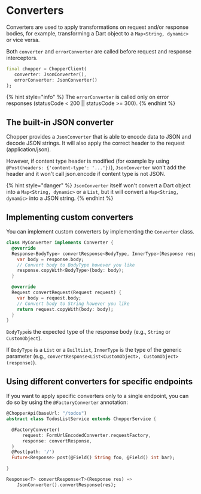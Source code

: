 # Converters

Converters are used to apply transformations on request and/or response bodies, for example, transforming a Dart object to a `Map<String, dynamic>` or vice versa.

Both `converter` and `errorConverter` are called before request and response interceptors.

```dart
final chopper = ChopperClient(
   converter: JsonConverter(),
   errorConverter: JsonConverter()
);
```

{% hint style="info" %}
The `errorConverter` is called only on error responses (statusCode < 200 || statusCode >= 300).
{% endhint %}

## The built-in JSON converter

Chopper provides a `JsonConverter` that is able to encode data to JSON and decode JSON strings. It will also apply the correct header to the request \(application/json\).

However, if content type header is modified (for example by using `@Post(headers: {'content-type': '...'})`), `JsonConverter` won't add the header and it won't call json.encode if content type is not JSON.

{% hint style="danger" %}
`JsonConverter` itself won't convert a Dart object into a `Map<String, dynamic>` or a `List`, but it will convert a `Map<String, dynamic>` into a JSON string.
{% endhint %}

## Implementing custom converters

You can implement custom converters by implementing the `Converter` class.

```dart
class MyConverter implements Converter {
  @override
  Response<BodyType> convertResponse<BodyType, InnerType>(Response response) {
    var body = response.body;
    // Convert body to BodyType however you like
    response.copyWith<BodyType>(body: body);
  }

  @override
  Request convertRequest(Request request) {
    var body = request.body;
    // Convert body to String however you like    
    return request.copyWith(body: body);
  }
}
```

`BodyType`is the expected type of the response body \(e.g., `String` or `CustomObject`).

If `BodyType` is a `List` or a `BuiltList`, `InnerType` is the type of the generic parameter \(e.g., `convertResponse<List<CustomObject>, CustomObject>(response)`).

## Using different converters for specific endpoints

If you want to apply specific converters only to a single endpoint, you can do so by using the `@FactoryConverter` annotation:

```dart
@ChopperApi(baseUrl: "/todos")
abstract class TodosListService extends ChopperService {

  @FactoryConverter(
      request: FormUrlEncodedConverter.requestFactory,
      response: convertResponse,
  )
  @Post(path: '/')
  Future<Response> post(@Field() String foo, @Field() int bar);

}

Response<T> convertResponse<T>(Response res) =>
    JsonConverter().convertResponse(res);
```
